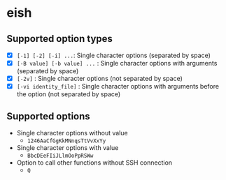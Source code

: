 # eish

## Supported option types
- [x] `[-1] [-2] [-i] ...`: Single character options (separated by space)
- [x] `[-B value] [-b value] ...` : Single character options with arguments (separated by space)
- [x] `[-2v]` : Single character options (not separated by space)
- [x] `[-vi identity_file]` : Single character options with arguments before the option (not separated by space)

## Supported options

- Single character options without value
  - `1246AaCfGgKkMNnqsTtVvXxYy`
- Single character options with value
  - `BbcDEeFIiJLlmOoPpRSWw`
- Option to call other functions without SSH connection
  - `Q`
